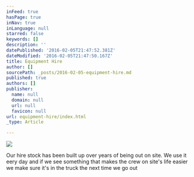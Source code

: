 ```yaml
---
inFeed: true
hasPage: true
inNav: true
inLanguage: null
starred: false
keywords: []
description: ''
datePublished: '2016-02-05T21:47:52.381Z'
dateModified: '2016-02-05T21:47:50.167Z'
title: Equipment Hire
author: []
sourcePath: _posts/2016-02-05-equipment-hire.md
published: true
authors: []
publisher:
  name: null
  domain: null
  url: null
  favicon: null
url: equipment-hire/index.html
_type: Article

---
```

![](https://the-grid-user-content.s3-us-west-2.amazonaws.com/b0d2d192-d3a0-4605-9b0a-bed756156435.JPG)

Our hire stock has been built up over years of being out on site. We use it eery day and if we see something that makes the crew on site's life easier we make sure it's in the truck the next time we go out